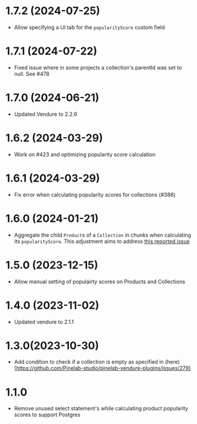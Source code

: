 # 1.7.2 (2024-07-25)

- Allow specifying a UI tab for the `popularityScore` custom field

# 1.7.1 (2024-07-22)

- Fixed issue where in some projects a collection's parentId was set to null. See #478

# 1.7.0 (2024-06-21)

- Updated Vendure to 2.2.6

# 1.6.2 (2024-03-29)

- Work on #423 and optimizing popularity score calculation

# 1.6.1 (2024-03-29)

- Fix error when calculating popularity scores for collections (#386)

# 1.6.0 (2024-01-21)

- Aggregate the child `Product`s of a `Collection` in chunks when calculating its `popularityScore`. This adjustment aims to address [this reported issue](https://github.com/Pinelab-studio/pinelab-vendure-plugins/issues/303)

# 1.5.0 (2023-12-15)

- Allow manual setting of populairty scores on Products and Collections

# 1.4.0 (2023-11-02)

- Updated vendure to 2.1.1

# 1.3.0(2023-10-30)

- Add condition to check if a collection is empty as specified in (here)[https://github.com/Pinelab-studio/pinelab-vendure-plugins/issues/279]

# 1.1.0

- Remove unused select statement's while calculating product popularity scores to support Postgres
